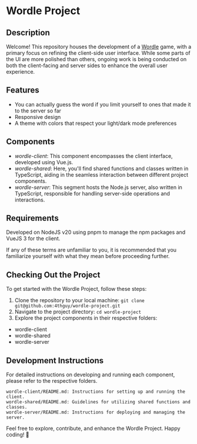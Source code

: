 # Wordle Project
## Description

Welcome! This repository houses the development of a [Wordle](https://en.wikipedia.org/wiki/Wordle) game, with a primary focus on refining the client-side user interface. While some parts of the UI are more polished than others, ongoing work is being conducted on both the client-facing and server sides to enhance the overall user experience.

## Features
* You can actually guess the word if you limit yourself to ones that made it to the server so far
* Responsive design
* A theme with colors that respect your light/dark mode preferences

## Components

   * *wordle-client*: This component encompasses the client interface, developed using Vue.js.
   * *wordle-shared*: Here, you'll find shared functions and classes written in TypeScript, aiding in the seamless interaction between different project components.
   * *wordle-server*: This segment hosts the Node.js server, also written in TypeScript, responsible for handling server-side operations and interactions.

## Requirements

Developed on NodeJS v20 using pnpm to manage the npm packages and VueJS 3 for the client.

If any of these terms are unfamiliar to you, it is recommended that you familiarize yourself with what they mean before proceeding further.

## Checking Out the Project

To get started with the Wordle Project, follow these steps:

1. Clone the repository to your local machine: `git clone git@github.com:4thguy/wordle-project.git`
2. Navigate to the project directory: `cd wordle-project`
3. Explore the project components in their respective folders:
 * wordle-client
 * wordle-shared
 * wordle-server

## Development Instructions

For detailed instructions on developing and running each component, please refer to the respective folders.

    wordle-client/README.md: Instructions for setting up and running the client.
    wordle-shared/README.md: Guidelines for utilizing shared functions and classes.
    wordle-server/README.md: Instructions for deploying and managing the server.

Feel free to explore, contribute, and enhance the Wordle Project. Happy coding! 🚀
